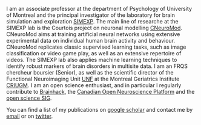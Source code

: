 
I am an associate professor at the department of Psychology of University of Montreal and the principal investigator of the laboratory for brain simulation and exploration [SIMEXP](https://simexp-lab.org). The main line of researche at the SIMEXP lab is the Courtois project on neuronal modelling [CNeuroMod](https:cneuromod.ca). CNeuroMod aims at training artificial neural networks using extensive experimental data on individual human brain activity and behaviour. CNeuroMod replicates classic supervised learning tasks, such as image classification or video game play, as well as an extensive repertoire of videos. The SIMEXP lab also applies machine learning techniques to identify robust markers of brain disorders in multisite data. I am an FRQS chercheur boursier (Senior), as well as the scientific director of the Functional Neuroimaging Unit [UNF](https://unf-montreal.ca/) at the Montreal Geriatrics Institute [CRIUGM](criugm.qc.ca/). I am an open science enthusiast, and in particular I regularly contribute to [Brainhack](https://brainhack.org), the [Canadian Open Neuroscience Platform](https://conp.ca) and the [open science SIG](https://ossig.netlify.app/).

You can find a list of my publications on [google scholar](https://scholar.google.com/citations?user=Yz8WY8YAAAAJ&hl=en) and contact me by [email](mailto:pierre.bellec@criugm.qc.ca) or on [twitter](https://twitter.com/pierre_bellec). 
